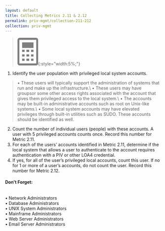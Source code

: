 ```yaml
---
layout: default
title: Collecting Metrics 2.11 & 2.12
permalink: priv-mgmt/collection-211-212
collection: priv-mgmt
---
```

>![Calculator logo](../img/calc.png){:style="width:5%;"}

1. Identify the user population with privileged local system accounts.
> •  These users will typically support the administration of systems that run and make up the infrastructure.\\
•  These users may have groupsor some other access rights associated with the account that gives them privileged access to the local system.\\
•  The accounts may be built-in administrative accounts such as root on Unix-like systems.\\
•  Some local system accounts may have elevated privileges through built-in utilities such as SUDO. These accounts should be identified as well.
2. Count the number of individual users (people) with these accounts. A user with 5 privileged accounts counts once. Record this number for Metric 2.11.
3. For each of the users’ accounts identified in Metric 2.11, determine if the local system that allows a user to authenticate to the account requires authentication with a PIV or other LOA4 credential.
4. If yes, for all of the user’s privileged local accounts, count this user. If no for 1 or more of a user’s accounts, do not count the user. Record this number for Metric 2.12.

<div class="usa-alert usa-alert-info">
  <div class="usa-alert-body">
    <p class="usa-alert-text"><H4>Don't Forget:</H4>
    <br>•  Network Administrators</br> 
    •  Database Administrators</br>
    •  UNIX System Administrators</br> 
    •  Mainframe Administrators</br>
    •  Web Server Administrators</br> 
    •  Email Server Administrators</br>
    </p>
</div>
</div>
